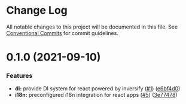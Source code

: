 # Change Log

All notable changes to this project will be documented in this file.
See [Conventional Commits](https://conventionalcommits.org) for commit guidelines.

# 0.1.0 (2021-09-10)

### Features

- **di:** provide DI system for react powered by inversify ([#1](https://github.com/cpro-js/react-core-modules/issues/1)) ([e6bf4d0](https://github.com/cpro-js/react-core-modules/commit/e6bf4d0cded1ac80b01e5edd49725c8d609ac4b5))
- **i18n:** preconfigured i18n integration for react apps ([#5](https://github.com/cpro-js/react-core-modules/issues/5)) ([3e77478](https://github.com/cpro-js/react-core-modules/commit/3e774787de3e54a38e08e44911b23931f72b04b4))
